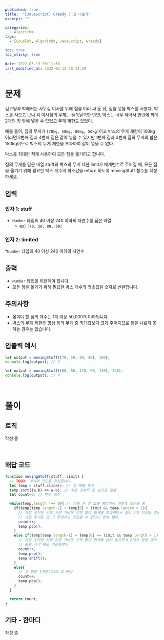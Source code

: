 ```yaml
---
published: true
title:  "[JavaScript] Greedy : 짐 나르기"
excerpt: ""

categories:
  - Algorithm
tags:
  - [Couplet, Algorithm, JavaScript, Greedy]

toc: true
toc_sticky: true
 
date: 2022-03-13 20:11:30
last_modified_at: 2022-03-13 20:11:30
---
```


# 문제  
김코딩과 박해커는 사무실 이사를 위해 짐을 미리 싸 둔 뒤, 짐을 넣을 박스를 사왔다. 박스를 사오고 보니 각 이사짐의 무게는 들쭉날쭉한 반면, 박스는 너무 작아서 한번에 최대 2개의 짐 밖에 넣을 수 없었고 무게 제한도 있었다.  

예를 들어, 짐의 무게가 `[70kg, 50kg, 80kg, 50kg]`이고 박스의 무게 제한이 100kg이라면 2번째 짐과 4번째 짐은 같이 넣을 수 있지만 1번째 짐과 3번째 짐의 무게의 합은 150kg이므로 박스의 무게 제한을 초과하여 같이 넣을 수 없다.  

박스를 최대한 적게 사용하여 모든 짐을 옮기려고 합니다.  

짐의 무게를 담은 배열 stuff와 박스의 무게 제한 limit가 매개변수로 주어질 때, 모든 짐을 옮기기 위해 필요한 박스 개수의 최소값을 return 하도록 movingStuff 함수를 작성하세요.  




## 입력
### 인자 1: stuff  
* `Number` 타입의 40 이상 240 이하의 자연수를 담은 배열  
  * ex) `[70, 50, 80, 50]`  

### 인자 2: limited
*`Number` 타입의 40 이상 240 이하의 자연수  

## 출력  
* `Number` 타입을 리턴해야 합니다.  
* 모든 짐을 옮기기 위해 필요한 박스 개수의 최솟값을 숫자로 반환합니다.  

## 주의사항  
* 옮겨야 할 짐의 개수는 1개 이상 50,000개 이하입니다.
* 박스의 무게 제한은 항상 짐의 무게 중 최대값보다 크게 주어지므로 짐을 나르지 못하는 경우는 없습니다.

## 입출력 예시  
```js
let output = movingStuff([70, 50, 80, 50], 100);
console.log(output); // 3

let output = movingStuff([60, 80, 120, 90, 130], 140);
console.log(output); // 4
```
<br>

# 풀이  
## 로직  
작성 중  



<br>

## 해답 코드
```js
function movingStuff(stuff, limit) {
  // TODO: 여기에 코드를 작성합니다.
  let temp = stuff.slice(); // 짐 배열 복사
  temp.sort((a,b) => a-b); // 작은 것부터 큰 순으로 정렬
  let count=0; // 박수 개수

  while(temp.length !== 0){ // 짐을 쓴 건 없앨 예정이라 이렇게 조건을 줌
    if(temp[temp.length-1] + temp[0] > limit && temp.length > 1){
      // 가장 무거운 것과 가장 가벼운 것의 합이 한계를 초과하면서 짐이 2개 이상일 경우
      // 가장 무거운 건 그 무엇과도 조합할 수 없으니 먼저 뺀다.
      count++;
      temp.pop();
    }
    else if(temp[temp.length-1] + temp[0] <= limit && temp.length > 1) {
      // 가장 무거운 것과 가장 가벼운 것의 합이 한계를 넘지 않으면서 2개가 맞을 경우
      // 둘을 각각 빼고 카운트한다
      count++;
      temp.pop();
      temp.shift();
    }
    else{
      // 그 외엔 1개뿐이니까 걍 뺀다
      count++;
      temp.pop();
    }
  }

  return count;
}
```

## 기타 - 한마디  
 작성 중  

<br>
<br>